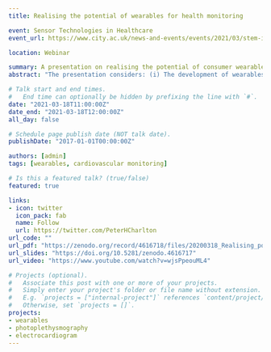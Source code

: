 ```yaml
---
title: Realising the potential of wearables for health monitoring

event: Sensor Technologies in Healthcare
event_url: https://www.city.ac.uk/news-and-events/events/2021/03/stem-in-healthcare-sensor-technologies-in-healthcare

location: Webinar

summary: A presentation on realising the potential of consumer wearables for health monitoring.
abstract: "The presentation considers: (i) The development of wearables from the 1960s onwards; (ii) Potential clinical applications of wearables, including detecting atrial fibrillation and tracking infectious disease; and (iii) Next steps to ensure wearables can be used to inform clinical decisions both safely and robustly."

# Talk start and end times.
#   End time can optionally be hidden by prefixing the line with `#`.
date: "2021-03-18T11:00:00Z"
date_end: "2021-03-18T12:00:00Z"
all_day: false

# Schedule page publish date (NOT talk date).
publishDate: "2017-01-01T00:00:00Z"

authors: [admin]
tags: [wearables, cardiovascular monitoring]

# Is this a featured talk? (true/false)
featured: true

links:
- icon: twitter
  icon_pack: fab
  name: Follow
  url: https://twitter.com/PeterHCharlton
url_code: ""
url_pdf: "https://zenodo.org/record/4616718/files/20200318_Realising_potential_wearables_red.pdf?download=1"
url_slides: "https://doi.org/10.5281/zenodo.4616717"
url_video: "https://www.youtube.com/watch?v=wjsPpeouML4"

# Projects (optional).
#   Associate this post with one or more of your projects.
#   Simply enter your project's folder or file name without extension.
#   E.g. `projects = ["internal-project"]` references `content/project/deep-learning/index.md`.
#   Otherwise, set `projects = []`.
projects:
- wearables
- photoplethysmography
- electrocardiogram
---
```


<!-- {{% callout note %}} -->
<!-- Click on the **Slides** button above to view the built-in slides feature. -->
<!-- {{% /callout %}} -->
